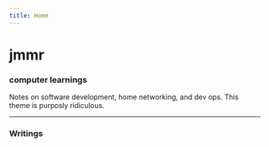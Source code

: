 ```yaml
---
title: Home
---
```


# jmmr

### computer learnings

Notes on software development, home networking, and dev ops.  This theme is purposly ridiculous.

---

### Writings
